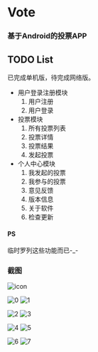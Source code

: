 # Vote
### 基于Android的投票APP

## TODO List
已完成单机版，待完成网络版。

* 用户登录注册模块
	1. 用户注册
	2. 用户登录
* 投票模块
	1. 所有投票列表
	2. 投票详情
	3. 投票结果
	4. 发起投票
* 个人中心模块
	1. 我发起的投票
	2. 我参与的投票
	3. 意见反馈
	4. 版本信息
	5. 关于软件
	6. 检查更新

#### PS
临时罗列这些功能而已-_-

### 截图
![icon](http://ol37f9s9s.bkt.clouddn.com/app_icon.png)

![0](http://ol37f9s9s.bkt.clouddn.com/vote_00.png)
![1](http://ol37f9s9s.bkt.clouddn.com/vote_01.png)

![2](http://ol37f9s9s.bkt.clouddn.com/vote_02.png)
![3](http://ol37f9s9s.bkt.clouddn.com/vote_03.png)

![4](http://ol37f9s9s.bkt.clouddn.com/vote_04.png)
![5](http://ol37f9s9s.bkt.clouddn.com/vote_05.png)

![6](http://ol37f9s9s.bkt.clouddn.com/vote_06.png)
![7](http://ol37f9s9s.bkt.clouddn.com/vote_07.png)
